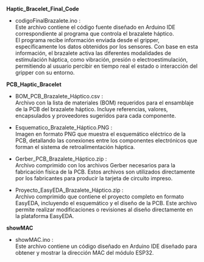 **Haptic_Bracelet_Final_Code**
- codigoFinalBrazalete.ino :  
  Este archivo contiene el código fuente diseñado en Arduino IDE correspondiente al programa que controla el brazalete háptico.  
  El programa recibe información enviada desde el gripper, específicamente los datos obtenidos por los sensores.
  Con base en esta información, el brazalete activa las diferentes modalidades de estimulación háptica, como vibración, presión o electroestimulación, permitiendo al usuario percibir en tiempo real el estado o interacción del gripper con su entorno.

**PCB_Haptic_Bracelet**
- BOM_PCB_Brazalete_Háptico.csv :  
  Archivo con la lista de materiales (BOM) requeridos para el ensamblaje de la PCB del brazalete háptico. Incluye referencias, valores, encapsulados y proveedores sugeridos para cada componente.
  
- Esquematico_Brazalete_Háptico.PNG :  
  Imagen en formato PNG que muestra el esquemático eléctrico de la PCB, detallando las conexiones entre los componentes electrónicos que forman el sistema de retroalimentación háptica.
  
- Gerber_PCB_Brazalete_Háptico.zip :  
  Archivo comprimido con los archivos Gerber necesarios para la fabricación física de la PCB. Estos archivos son utilizados directamente por los fabricantes para producir la tarjeta de circuito impreso.
  
- Proyecto_EasyEDA_Brazalete_Háptico.zip :  
  Archivo comprimido que contiene el proyecto completo en formato EasyEDA, incluyendo el esquemático y el diseño de la PCB. Este archivo permite realizar modificaciones o revisiones al diseño directamente en la plataforma EasyEDA.

**showMAC**
- showMAC.ino :  
  Este archivo contiene un código diseñado en Arduino IDE diseñado para obtener y mostrar la dirección MAC del módulo ESP32.

